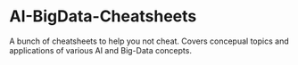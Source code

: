 # AI-BigData-Cheatsheets
A bunch of cheatsheets to help you not cheat. Covers concepual topics and applications of various AI and Big-Data concepts.
